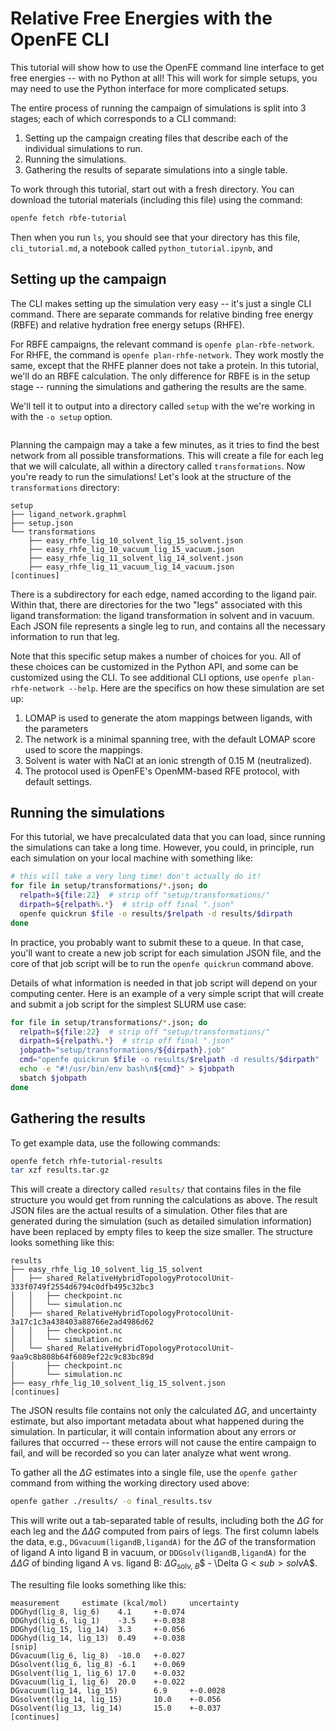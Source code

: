# Relative Free Energies with the OpenFE CLI

This tutorial will show how to use the OpenFE command line interface to get
free energies -- with no Python at all! This will work for simple setups, you
may need to use the Python interface for more complicated setups.

The entire process of running the campaign of simulations is split into 3
stages; each of which corresponds to a CLI command:

1. Setting up the campaign creating files that describe each of the individual
   simulations to run.
2. Running the simulations.
3. Gathering the results of separate simulations into a single table.

To work through this tutorial, start out with a fresh directory. You can download the tutorial materials (including this file) using the command:

```bash
openfe fetch rbfe-tutorial
```

Then when you run `ls`, you should see that your directory has this file,
`cli_tutorial.md`, a notebook called `python_tutorial.ipynb`, and
<!-- TODO --> 

## Setting up the campaign

The CLI makes setting up the simulation very easy -- it's just a single CLI
command. There are separate commands for relative binding free energy (RBFE)
and relative hydration free energy setups (RHFE).

For RBFE campaigns, the relevant command is `openfe plan-rbfe-network`. For
RHFE, the command is `openfe plan-rhfe-network`. They work mostly the same,
except that the RHFE planner does not take a protein. In this tutorial, we'll
do an RBFE calculation. The only difference for RBFE is in the setup stage --
running the simulations and gathering the results are the same.

<!-- TODO To run the setup, we'll tell it search for SDF/MOL2 files in the current
directory using `-M `. --> 
We'll tell it to output into a directory called `setup` with the we're working
in with the `-o setup` option.

<!-- TODO -->
```bash
```

Planning the campaign may a take a few minutes, as it tries to find the best
network from all possible transformations. This will create a file for each
leg that we will calculate, all within a directory called `transformations`.
Now you're ready to run the simulations! Let's look at the structure of the
`transformations` directory:

<!-- take the top lines from `tree transformations/` -->

```text
setup
├── ligand_network.graphml
├── setup.json
└── transformations
    ├── easy_rhfe_lig_10_solvent_lig_15_solvent.json
    ├── easy_rhfe_lig_10_vacuum_lig_15_vacuum.json
    ├── easy_rhfe_lig_11_solvent_lig_14_solvent.json
    ├── easy_rhfe_lig_11_vacuum_lig_14_vacuum.json
[continues]
```

There is a subdirectory for each edge, named according to the ligand pair.
Within that, there are directories for the two "legs" associated with this
ligand transformation: the ligand transformation in solvent and in vacuum.
Each JSON file represents a single leg to run, and contains all the necessary
information to run that leg.

Note that this specific setup makes a number of choices for you. All of
these choices can be customized in the Python API, and some can be customized
using the CLI. To see additional CLI options, use `openfe plan-rhfe-network
--help`. Here are the specifics on how these simulation are set up:

1. LOMAP is used to generate the atom mappings between ligands, with the
   parameters <!-- TODO -->
2. The network is a minimal spanning tree, with the default LOMAP score used to
   score the mappings.
3. Solvent is water with NaCl at an ionic strength of 0.15 M (neutralized).
4. The protocol used is OpenFE's OpenMM-based RFE protocol, with default settings.

<!-- TODO there should be a link to the default settings here -->


## Running the simulations

For this tutorial, we have precalculated data that you can load, since
running the simulations can take a long time. However, you could, in principle,
run each simulation on your local machine with something like:

```bash
# this will take a very long time! don't actually do it!
for file in setup/transformations/*.json; do
  relpath=${file:22}  # strip off "setup/transformations/"
  dirpath=${relpath%.*}  # strip off final ".json"
  openfe quickrun $file -o results/$relpath -d results/$dirpath
done
```

In practice, you probably want to submit these to a queue. In that case, you'll
want to create a new job script for each simulation JSON file, and the core of
that job script will be to run the `openfe quickrun` command above.

Details of what information is needed in that job script will depend on your
computing center. Here is an example of a very simple script that will create
and submit a job script for the simplest SLURM use case:

```bash
for file in setup/transformations/*.json; do
  relpath=${file:22}  # strip off "setup/transformations/"
  dirpath=${relpath%.*}  # strip off final ".json"
  jobpath="setup/transformations/${dirpath}.job"
  cmd="openfe quickrun $file -o results/$relpath -d results/$dirpath"
  echo -e "#!/usr/bin/env bash\n${cmd}" > $jobpath
  sbatch $jobpath
done
```

## Gathering the results

To get example data, use the following commands:

```bash
openfe fetch rhfe-tutorial-results
tar xzf results.tar.gz
```

This will create a directory called `results/` that contains files in the file
structure you would get from running the calculations as above. The result JSON
files are the actual results of a simulation. Other files that are generated
during the simulation (such as detailed simulation information) have been
replaced by empty files to keep the size smaller. The structure looks something
like this:

<!-- take the top lines from `tree results` -->

```text
results
├── easy_rhfe_lig_10_solvent_lig_15_solvent
│   ├── shared_RelativeHybridTopologyProtocolUnit-333f0749f2554d6794c0dfb495c32bc3
│   │   ├── checkpoint.nc
│   │   └── simulation.nc
│   ├── shared_RelativeHybridTopologyProtocolUnit-3a17c1c3a438403a88766e2ad4986d62
│   │   ├── checkpoint.nc
│   │   └── simulation.nc
│   └── shared_RelativeHybridTopologyProtocolUnit-9aa9c8b808b64f6089ef22c9c83bc89d
│       ├── checkpoint.nc
│       └── simulation.nc
├── easy_rhfe_lig_10_solvent_lig_15_solvent.json
[continues]
```

The JSON results file contains not only the calculated $\Delta G$, and
uncertainty estimate, but also important metadata about what happened during
the simulation. In particular, it will contain information about any errors or
failures that occurred -- these errors will not cause the entire campaign to
fail, and will be recorded so you can later analyze what went wrong.

To gather all the $\Delta G$ estimates into a single file, use the `openfe
gather` command from withing the working directory used above:

```bash
openfe gather ./results/ -o final_results.tsv
```

This will write out a tab-separated table of results, including both the
$\Delta G$ for each leg and the $\Delta\Delta G$ computed from pairs of legs.
The first column labels the data, e.g., `DGvacuum(ligandB,ligandA)` for the
$\Delta G$ of the transformation of ligand A into ligand B in vacuum, or
`DDGsolv(ligandB,ligandA)` for the $\Delta\Delta G$ of binding ligand A vs.
ligand B: $\Delta G$<sub>solv, $B$</sub>$ - \Delta G$<sub>solv$A$</sub>.

The resulting file looks something like this:

<!-- take top lines from `cat final_results.tsv`; make sure to add a [snip] and
     get some of the DGs as well as the DDGs -->

```text
measurement     estimate (kcal/mol)     uncertainty
DDGhyd(lig_8, lig_6)    4.1     +-0.074
DDGhyd(lig_6, lig_1)    -3.5    +-0.038
DDGhyd(lig_15, lig_14)  3.3     +-0.056
DDGhyd(lig_14, lig_13)  0.49    +-0.038
[snip]
DGvacuum(lig_6, lig_8)  -10.0   +-0.027
DGsolvent(lig_6, lig_8) -6.1    +-0.069
DGsolvent(lig_1, lig_6) 17.0    +-0.032
DGvacuum(lig_1, lig_6)  20.0    +-0.022
DGvacuum(lig_14, lig_15)        6.9     +-0.0028
DGsolvent(lig_14, lig_15)       10.0    +-0.056
DGsolvent(lig_13, lig_14)       15.0    +-0.037
[continues]
```
